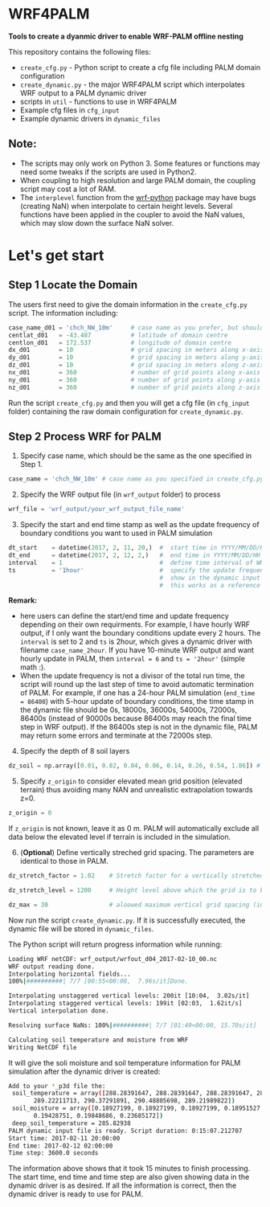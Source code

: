 # WRF4PALM 
**Tools to create a dyanmic driver to enable WRF-PALM offline nesting**


This repository contains the following files:

- `create_cfg.py` - Python script to create a cfg file including PALM domain configuration 
- `create_dynamic.py` - the major WRF4PALM script which interpolates WRF output to a PALM dynamic driver   
- scripts in `util` - functions to use in WRF4PALM  
- Example cfg files in `cfg_input`  
- Example dynamic drivers in `dynamic_files` 

## Note:
- The scripts may only work on Python 3. Some features or functions may need some tweaks if the scripts are used in Python2. 
- When coupling to high resolution and large PALM domain, the coupling script may cost a lot of RAM.   
- The `interplevel` function from the [wrf-python](https://wrf-python.readthedocs.io/en/latest/) package may have bugs (creating NaN) when interpolate to certain height levels. Several functions have been applied in the coupler to avoid the NaN values, which may slow down the surface NaN solver.

# Let's get start
## Step 1 Locate the Domain

The users first need to give the domain information in the `create_cfg.py` script. The information including:  

```python
case_name_d01 = 'chch_NW_10m'     # case name as you prefer, but should be consistent with the one used in dynamic script
centlat_d01   = -43.487           # latitude of domain centre
centlon_d01   = 172.537           # longitude of domain centre
dx_d01        = 10                # grid spacing in meters along x-axis
dy_d01        = 10                # grid spacing in meters along y-axis
dz_d01        = 10                # grid spacing in meters along z-axis
nx_d01        = 360               # number of grid points along x-axis
ny_d01        = 360               # number of grid points along y-axis
nz_d01        = 360               # number of grid points along z-axis
```

Run the script `create_cfg.py` and then you will get a cfg file (in `cfg_input` folder) containing the raw domain configuration for `create_dynamic.py`.

## Step 2 Process WRF for PALM

1. Specify case name, which should be the same as the one specified in Step 1. 
```python
case_name = 'chch_NW_10m' # case name as you specified in create_cfg.py
```

2. Specify the WRF output file (in `wrf_output` folder) to process 
```python
wrf_file = 'wrf_output/your_wrf_output_file_name' 
```

3. Specify the start and end time stamp as well as the update frequency of boundary conditions you want to used in PALM simulation  

```python
dt_start    = datetime(2017, 2, 11, 20,)  #  start time in YYYY/MM/DD/HH format
dt_end      = datetime(2017, 2, 12, 2,)   #  end time in YYYY/MM/DD/HH format
interval    = 1                           #  define time interval of WRF output to be read for the coupling
ts          = '1hour'                     #  specify the update frequency of boundary conditions which will 
                                          #  show in the dynamic input filename
                                          #  this works as a reference in case the update frequency calculation went wrong
```

**Remark:**   
- here users can define the start/end time and update frequency depending on their own requirments. For example, I have hourly WRF output, if I only want the boundary conditions update every 2 hours. The `interval` is set to 2 and `ts` is 2hour, which gives a dynamic driver with filename `case_name_2hour`. If you have 10-minute WRF output and want hourly update in PALM, then `interval = 6` and `ts = '2hour'` (simple math :).  
- When the update frequency is not a divisor of the total run time, the script will round up the last step of time to avoid automatic termination of PALM. For example, if one has a 24-hour PALM simulation (`end_time = 86400`) with 5-hour update of boundary conditions, the time stamp in the dynamic file should be 0s, 18000s, 36000s, 54000s, 72000s, 86400s (instead of 90000s because 86400s may reach the final time step in WRF output). If the 86400s step is not in the dynamic file, PALM may return some errors and terminate at the 72000s step. 


4. Specify the depth of 8 soil layers 

```python
dz_soil = np.array([0.01, 0.02, 0.04, 0.06, 0.14, 0.26, 0.54, 1.86]) # this is the default setup in PALM
```

5. Specify `z_origin` to consider elevated mean grid position (elevated terrain) thus avoiding many NAN and unrealistic extrapolation towards z=0. 
```python
z_origin = 0
```
If `z_origin` is not known, leave it as 0 m. PALM will automatically exclude all data below the elevated level if terrain is included in the simulation.

6. (**Optional**) Define vertically streched grid spacing. The parameters are identical to those in PALM.
```python
dz_stretch_factor = 1.02    # Stretch factor for a vertically stretched grid. Set to 1 if no strech required.

dz_stretch_level = 1200     # Height level above which the grid is to be stretched vertically (in m)

dz_max = 30                 # aloowed maximum vertical grid spacing (in m)
```

Now run the script `create_dynamic.py`. If it is successfully executed, the dynamic file will be stored in `dynamic_files`. 

The Python script will return progress information while running:
```bash
Loading WRF netCDF: wrf_output/wrfout_d04_2017-02-10_00.nc
WRF output reading done.
Interpolating horizontal fields...
100%|##########| 7/7 [00:55<00:00,  7.96s/it]Done.

Interpolating unstaggered vertical levels: 200it [10:04,  3.02s/it]
Interpolating staggered vertical levels: 199it [02:03,  1.62it/s]
Vertical interpolation done.

Resolving surface NaNs: 100%|##########| 7/7 [01:49<00:00, 15.70s/it]

Calculating soil temperature and moisture from WRF
Writing NetCDF file
```

It will give the soli moisture and soil temperature information for PALM simulation after the dynamic driver is created:
```bash
Add to your *_p3d file the: 
 soil_temperature = array([288.28391647, 288.28391647, 288.28391647, 288.38816098,
       289.22211713, 290.37291891, 290.48805698, 289.21989822])
 soil_moisture = array([0.18927199, 0.18927199, 0.18927199, 0.18951527, 0.19146148,
       0.19428751, 0.19848686, 0.23685172])
 deep_soil_temperature = 285.82938
PALM dynamic input file is ready. Script duration: 0:15:07.212707
Start time: 2017-02-11 20:00:00
End time: 2017-02-12 02:00:00
Time step: 3600.0 seconds
```
The information above shows that it took 15 minutes to finish processing. The start time, end time and time step are also given showing data in the dynamic driver is as desired. If all the information is correct, then the dynamic driver is ready to use for PALM.


